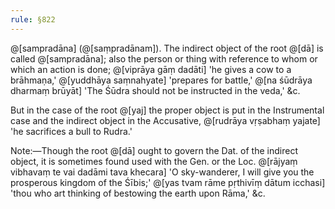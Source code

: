 ```yaml
---
rule: §822
---
```


@[sampradāna] (@[saṃpradānam]). The indirect object of the root @[dā] is called @[sampradāna]; also the person or thing with reference to whom or which an action is done; @[viprāya gāṃ dadāti] 'he gives a cow to a brāhmaṇa,' @[yuddhāya saṃnahyate] 'prepares for battle,' @[na śūdrāya dharmaṃ brūyāt] 'The Śūdra should not be instructed in the veda,' &c.

But in the case of the root @[yaj] the proper object is put in the Instrumental case and the indirect object in the Accusative, @[rudrāya vṛṣabhaṃ yajate] 'he sacrifices a bull to Rudra.'

Note:—Though the root @[dā] ought to govern the Dat. of the indirect object, it is sometimes found used with the Gen. or the Loc. @[rājyaṃ vibhavaṃ te vai dadāmi tava khecara] 'O sky-wanderer, I will give you the prosperous kingdom of the Śībis;' @[yas tvam rāme pṛthivīṃ dātum icchasi] 'thou who art thinking of bestowing the earth upon Rāma,' &c.